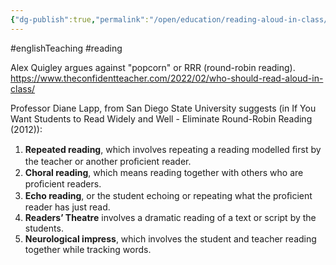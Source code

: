```yaml
---
{"dg-publish":true,"permalink":"/open/education/reading-aloud-in-class/"}
---
```


#englishTeaching #reading


Alex Quigley argues against "popcorn" or RRR (round-robin reading). https://www.theconfidentteacher.com/2022/02/who-should-read-aloud-in-class/

Professor Diane Lapp, from San Diego State University suggests (in  If You Want Students to Read Widely and Well - Eliminate Round-Robin Reading (2012)):

1.  **Repeated reading**, which involves repeating a reading modelled ﬁrst by the teacher or another proﬁcient reader.
2.  **Choral reading**, which means reading together with others who are proﬁcient readers.
3.  **Echo reading**, or the student echoing or repeating what the proﬁcient reader has just read.
4.  **Readers’ Theatre** involves a dramatic reading of a text or script by the students.
5.  **Neurological impress**, which involves the student and teacher reading together while tracking words.

